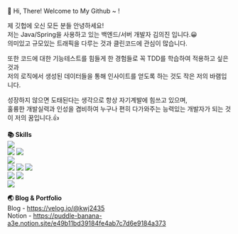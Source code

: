 👋 Hi, There! Welcome to My Github ~ !  

제 깃헙에 오신 모든 분들 안녕하세요!  
저는 Java/Spring을 사용하고 있는 백엔드/서버 개발자 김의진 입니다.😀  
의미있고 규모있는 트래픽을 다루는 것과 클린코드에 관심이 많습니다.

또한 코드에 대한 기능테스트를 힘들게 한 경험들로 꼭 TDD를 학습하여 적용하고 싶은 것과  
저의 로직에서 생성된 데이터들을 통해 인사이트를 얻도록 하는 것도 작은 저의 바램입니다.

성장하지 않으면 도태된다는 생각으로 항상 자기계발에 힘쓰고 있으며,   
훌륭한 개발실력과 인성을 겸비하여 누구나 편히 다가와주는 능력있는 개발자가 되는 것이 저의 꿈입니다.👍

 **📚 Skills**  
<img src="https://img.shields.io/badge/Java-007396?style=flat-square&logo=java&logoColor=white"/>  
<img src="https://img.shields.io/badge/Spring Boot-6DB33F?style=flat-square&logo=spring&logoColor=white"/> <img src="https://img.shields.io/badge/Spring Data JPA-6DB33F?style=flat-square&logo=spring&logoColor=white"/>  
<img src="https://img.shields.io/badge/Auzre-0078D4?style=flat-square&logo=microsoft azure&logoColor=white"/>  
<img src="https://img.shields.io/badge/My Sql-4479A1?style=flat-square&logo=spring&logoColor=white"/> <img src="https://img.shields.io/badge/MariaDB-003545?style=flat-square&logo=mariadb&logoColor=white"/> 
 <img src="https://img.shields.io/badge/jenkins-D24939?style=flat-square&logo=jenkins&logoColor=white"/>  
  <img src="https://img.shields.io/badge/git-F05032?style=flat-square&logo=git&logoColor=white"/> <img src="https://img.shields.io/badge/github-181717?style=flat-square&logo=github&logoColor=white"/>  
  <img src="https://img.shields.io/badge/sourcetree-0052CC?style=flat-square&logo=sourcetree&logoColor=white"/>

**🌏 Blog & Portfolio**  
Blog - https://velog.io/@kwj2435  
Notion - https://puddle-banana-a3e.notion.site/e49b11bd39184fe4ab7c7d6e9184a373
